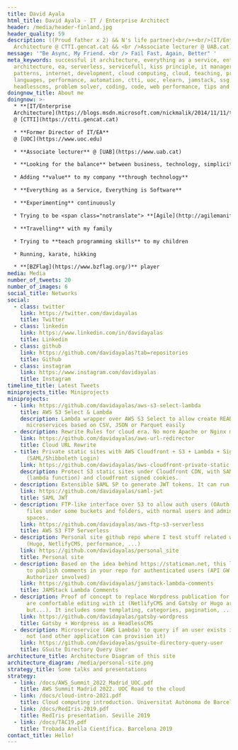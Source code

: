 ```yaml
---
title: David Ayala
html_title: David Ayala - IT / Enterprise Architect
header: /media/header-finland.jpg
header_quality: 59
description: ((Proud father x 2) && N's life partner)<br/>+<br/>(IT/Enterprise
  Architecture @ CTTI.gencat.cat && <br />Associate lecturer @ UAB.cat)
message: '"Be Async, My Friend. <br /> Fail Fast, Again, Better" '
meta_keywords: successful it architecture, everything as a service, enterprise
  architecture, ea, serverless, servicefull, kiss principle, it manager, design
  patterns, internet, development, cloud computing, cloud, teaching, programming
  languages, performance, automation, ctti, uoc, elearn, jamstack, ssg,
  headlesscms, problem solver, coding, code, web performance, tips and tricks
doingnow_title: About me
doingnow: >-
  * **[IT/Enterprise
  Architecture](https://blogs.msdn.microsoft.com/nickmalik/2014/11/11/the-architecture-manager-the-forgotten-enterprise-architecture-role/)**
  @ [CTTI](https://ctti.gencat.cat)

  * **Former Director of IT/EA**
  @ [UOC](https://www.uoc.edu)

  * **Associate lecturer** @ [UAB](https://www.uab.cat)

  * **Looking for the balance** between business, technology, simplicity ([KISS](https://en.m.wikipedia.org/wiki/KISS_principle)) and costs

  * Adding **value** to my company **through technology**

  * **Everything as a Service, Everything is Software**

  * **Experimenting** continuously

  * Trying to be <span class="notranslate"> **[Agile](http://agilemanifesto.org/principles.html)** </span> and <span class="notranslate"> **[Lean Thinking](https://en.m.wikipedia.org/wiki/Lean_thinking)** </span>

  * **Travelling** with my family

  * Trying to **teach programming skills** to my children

  * Running, karate, hikking

  * **[BZFlag](https://www.bzflag.org/)** player
media: Media
number_of_tweets: 20
number_of_images: 6
social_title: Networks
social:
  - class: twitter
    link: https://twitter.com/davidayalas
    title: Twitter
  - class: linkedin
    link: https://www.linkedin.com/in/davidayalas
    title: Linkedin
  - class: github
    link: https://github.com/davidayalas?tab=repositories
    title: Github
  - class: instagram
    link: https://www.instagram.com/davidayalas
    title: Instagram
timeline_title: Latest Tweets
miniprojects_title: Miniprojects
miniprojects:
  - link: https://github.com/davidayalas/aws-s3-select-lambda
    title: AWS S3 Select & Lambda
    description: Lambda wrapper over AWS S3 Select to allow create READ
      microservices based on CSV, JSON or Parquet easily
  - description: Rewrite Rules for cloud era. No more Apache or Nginx mod_rewrite.
    link: https://github.com/davidayalas/aws-url-redirector
    title: Cloud URL Rewrite
  - title: Private static sites with AWS Cloudfront + S3 + Lambda + Signed Cookies
      (SAML/Shibboleth Login)
    link: https://github.com/davidayalas/aws-cloudfront-private-static-sites
    description: Protect S3 static sites under Cloudfront CDN, with SAML login
      (lambda function) and cloudfront signed cookies.
  - description: Extensible SAML SP to generate JWT tokens. It can run on AWS Lambda
    link: https://github.com/davidayalas/saml-jwt
    title: SAML JWT
  - description: FTP-like interface over S3 to allow auth users (OAuth, SAML) manage
      files under some buckets and folders, with normal users and admins over
      spaces.
    link: https://github.com/davidayalas/aws-ftp-s3-serverless
    title: AWS S3 FTP Serverless
  - description: Personal site github repo where I test stuff related with JAMStack
      (Hugo, NetlifyCMS, performance, ...)
    link: https://github.com/davidayalas/personal_site
    title: Personal site
  - description: Based on the idea behind https://staticman.net, this lambda allow
      to publish comments in your repo for authenticated users (API GW Custom
      Authorizer involved)
    link: https://github.com/davidayalas/jamstack-lambda-comments
    title: JAMStack Lambda Comments
  - description: Proof of concept to replace Worpdress publication for users that
      are comfortable editing with it (NetlifyCMS and Gatsby or Hugo are better,
      but...). It includes some templating, categories, pagination, ...
    link: https://github.com/davidayalas/gatsby-wordpress
    title: Gatsby + Wordpress as a HeadlessCMS
  - description: Microservice (AWS Lambda) to query if an user exists in GSuite or
      not (and other application can provision it)
    link: https://github.com/davidayalas/gsuite-directory-query-user
    title: GSuite Directory Query User
architecture_title: Architecture Diagram of this site
architecture_diagram: /media/personal-site.png
strategy_title: Some talks and presentations
strategy:
  - link: /docs/AWS_Summit_2022_Madrid_UOC.pdf
    title: AWS Summit Madrid 2022. UOC Road to the cloud
  - link: /docs/cloud-intro-2021.pdf
    title: Cloud computing introduction. Universitat Autònoma de Barcelona (UAB) 2021
  - link: /docs/RedIris-2019.pdf
    title: RedIris presentation. Seville 2019
  - link: /docs/TAC19.pdf
    title: Trobada Anella Científica. Barcelona 2019
contact_title: Hello!
---
```

